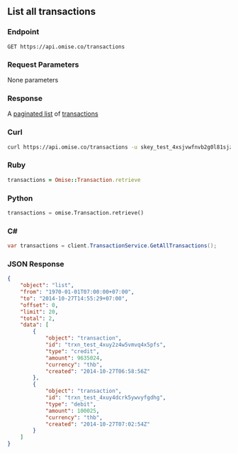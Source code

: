 ## List all transactions

### Endpoint

```
GET https://api.omise.co/transactions
```

### Request Parameters

None
parameters
### Response
A [paginated list](/api/pagination) of [transactions](/api/transactions#the-transaction-object)

### Curl

```sh
curl https://api.omise.co/transactions -u skey_test_4xsjvwfnvb2g0l81sjz:
```

### Ruby

```ruby
transactions = Omise::Transaction.retrieve
```

### Python

```python
transactions = omise.Transaction.retrieve()
```

### C&#35;

```c#
var transactions = client.TransactionService.GetAllTransactions();
```

### JSON Response

```json
{
    "object": "list",
    "from": "1970-01-01T07:00:00+07:00",
    "to": "2014-10-27T14:55:29+07:00",
    "offset": 0,
    "limit": 20,
    "total": 2,
    "data": [
        {
            "object": "transaction",
            "id": "trxn_test_4xuy2z4w5vmvq4x5pfs",
            "type": "credit",
            "amount": 9635024,
            "currency": "thb",
            "created": "2014-10-27T06:58:56Z"
        },
        {
            "object": "transaction",
            "id": "trxn_test_4xuy4dcrk5ywvyfgdhg",
            "type": "debit",
            "amount": 100025,
            "currency": "thb",
            "created": "2014-10-27T07:02:54Z"
        }
    ]
}
```
